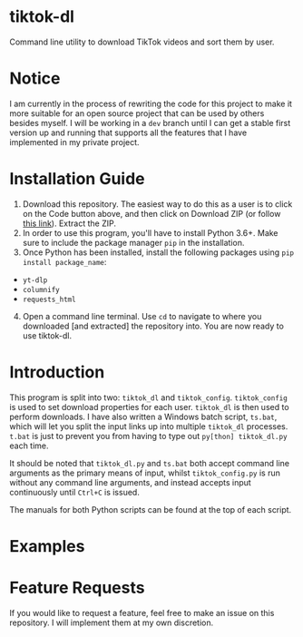 # tiktok-dl
Command line utility to download TikTok videos and sort them by user.

# Notice
I am currently in the process of rewriting the code for this project to make it more suitable for an open source project that can be used by others besides myself. I will be working in a `dev` branch until I can get a stable first version up and running that supports all the features that I have implemented in my private project.

# Installation Guide
1. Download this repository. The easiest way to do this as a user is to click on the Code button above, and then click on Download ZIP (or follow [this link](https://github.com/CasualYT31/tiktok-dl/archive/refs/heads/main.zip)). Extract the ZIP.
2. In order to use this program, you'll have to install Python 3.6+. Make sure to include the package manager `pip` in the installation.
3. Once Python has been installed, install the following packages using `pip install package_name`:
- `yt-dlp`
- `columnify`
- `requests_html`
4. Open a command line terminal. Use `cd` to navigate to where you downloaded [and extracted] the repository into. You are now ready to use tiktok-dl.

# Introduction
This program is split into two: `tiktok_dl` and `tiktok_config`. `tiktok_config` is used to set download properties for each user. `tiktok_dl` is then used to perform downloads. I have also written a Windows batch script, `ts.bat`, which will let you split the input links up into multiple `tiktok_dl` processes. `t.bat` is just to prevent you from having to type out `py[thon] tiktok_dl.py` each time.

It should be noted that `tiktok_dl.py` and `ts.bat` both accept command line arguments as the primary means of input, whilst `tiktok_config.py` is run without any command line arguments, and instead accepts input continuously until `Ctrl+C` is issued.

The manuals for both Python scripts can be found at the top of each script.

# Examples

# Feature Requests
If you would like to request a feature, feel free to make an issue on this repository. I will implement them at my own discretion.
